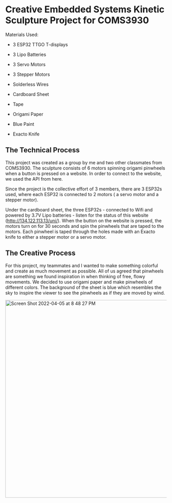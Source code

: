 # Creative Embedded Systems Kinetic Sculpture Project for COMS3930
Materials Used: 

- 3 ESP32 TTGO T-displays

- 3 Lipo Batteries 

- 3 Servo Motors 

- 3 Stepper Motors

- Solderless Wires 

- Cardboard Sheet

- Tape

- Origami Paper 

- Blue Paint

- Exacto Knife



## The Technical Process

This project was created as a group by me and two other classmates from COMS3930.
The sculpture consists of 6 motors spinning origami pinwheels when a button is pressed on a website. In order to connect to the website, we used the API from here.

Since the project is the collective effort of 3 members, there are 3 ESP32s used, where each ESP32 is connected to 2 motors ( a servo motor and a stepper motor). 

Under the cardboard sheet, the three ESP32s - connected to Wifi and powered by 3.7V Lipo batteries - listen for the status of this website (http://134.122.113.13/uni/). When the button on the website is pressed, the motors turn on for 30 seconds and spin the pinwheels that are taped to the motors. Each pinwheel is taped through the holes made with an Exacto knife to either a stepper motor or a servo motor.

## The Creative Process 

For this project, my teammates and I wanted to make something colorful and create as much movement as possible. All of us agreed that pinwheels are something we found inspiration in when thinking of free, flowy movements. We decided to use origami paper and make pinwheels of different colors. 
The background of the sheet is blue which resembles the sky to inspire the viewer to see the pinwheels as if they are moved by wind. 


<img width="616" alt="Screen Shot 2022-04-05 at 8 48 27 PM" src="https://user-images.githubusercontent.com/44726789/161873960-2d373f2f-386d-4516-b10a-15542525540c.png">


